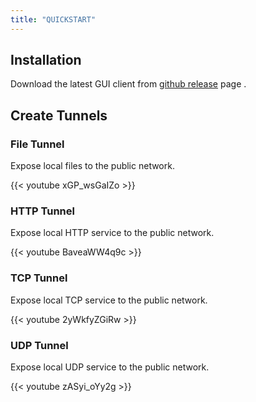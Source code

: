 ```yaml
---
title: "QUICKSTART"
---
```


## Installation

Download the latest GUI client from [github release](https://github.com/go-gost/gost-plus/releases) page .

## Create Tunnels

### File Tunnel

Expose local files to the public network.

{{< youtube xGP_wsGaIZo >}}

### HTTP Tunnel

Expose local HTTP service to the public network.

{{< youtube BaveaWW4q9c >}}

### TCP Tunnel

Expose local TCP service to the public network.

{{< youtube 2yWkfyZGiRw >}}

### UDP Tunnel

Expose local UDP service to the public network.

{{< youtube zASyi_oYy2g >}}


